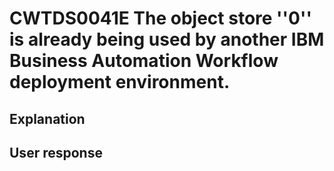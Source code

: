# CWTDS0041E The object store ''0'' is already being used by another IBM Business Automation Workflow deployment environment.

## Explanation

## User response